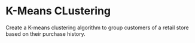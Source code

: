 # K-Means CLustering

Create a K-means clustering algorithm to group customers of a retail store based on their purchase history.
